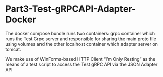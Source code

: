 # Part3-Test-gRPCAPI-Adapter-Docker

The docker compose bundle runs two containers: 
grpc container which runs the Test Grpc server and responsible for sharing the main.proto file using volumes and the other localhost container which adapter server on tomcat.

We make use of WinForms-based HTTP Client “I’m Only Resting” as the means of a test script to access the Test gRPC API via the JSON Adapter API
